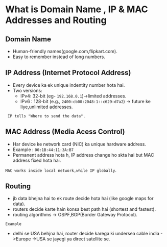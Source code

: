 # What is Domain Name , IP & MAC Addresses and Routing

## Domain Name
- Human-friendly names(google.com,flipkart.com).
- Easy to remember instead of long numbers.

## IP Address (Internet Protocol Address)
- Every device ka ek unique indentity number hota hai.
- Two versions:
    - IPv4: 32-bit (eg- `192.168.0.1`)->limited addresses.
    - IPv6 : 128-bit (e.g., `2400:cb00:2048:1::c629:d7a2`) -> future ke liye,unlimited addresses.


` IP tells "Where to send the data".`

## MAC Address (Media Acess Control)
- Har device ke network card (NIC) ka unique hardware address.
- Example : `00:1B:44:11:3A:B7`
- Permanent address hota h, IP address change ho skta hai but MAC address fixed hota hai.

`MAC works inside local network,while IP globally`.

## Routing
- jb data bhejna hai to ek route decide hota hai (like google maps for data).
- routers decide karte hain konsa best path hai (shortest  and fastest).
- routing algorithms ->  OSPF,BGP(Border Gateway Protocol).

`Example`
- delhi se USA behjna hai, router decide karega ki undersea cable india ->Europe ->USA se jayegi ya direct satellite se.
